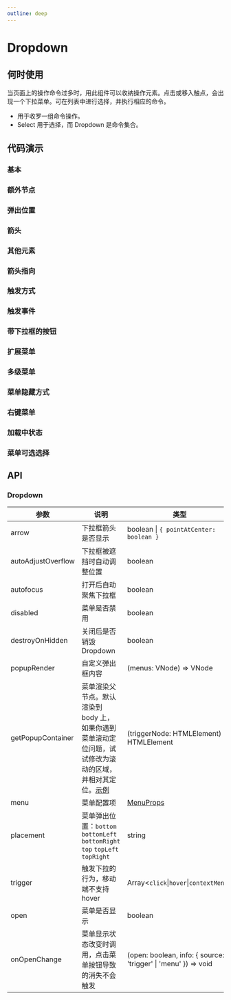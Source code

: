 ```yaml
---
outline: deep
---
```


# Dropdown

## 何时使用

当页面上的操作命令过多时，用此组件可以收纳操作元素。点击或移入触点，会出现一个下拉菜单。可在列表中进行选择，并执行相应的命令。

- 用于收罗一组命令操作。
- Select 用于选择，而 Dropdown 是命令集合。

## 代码演示

### 基本

<demo vue="dropdown/basic.vue"></demo>

### 额外节点

<demo vue="dropdown/extra.vue" version="5.21.0"></demo>

### 弹出位置

<demo vue="dropdown/placement.vue"></demo>

### 箭头

<demo vue="dropdown/arrow.vue"></demo>

### 其他元素

<demo vue="dropdown/item.vue"></demo>

### 箭头指向

<demo vue="dropdown/arrow-center.vue"></demo>

### 触发方式

<demo vue="dropdown/trigger.vue"></demo>

### 触发事件

<demo vue="dropdown/event.vue"></demo>

### 带下拉框的按钮

<demo vue="dropdown/dropdown-button.vue"></demo>

### 扩展菜单

<demo vue="dropdown/custom-dropdown.vue"></demo>

### 多级菜单

<demo vue="dropdown/sub-menu.vue"></demo>

### 菜单隐藏方式

<demo vue="dropdown/overlay-open.vue"></demo>

### 右键菜单

<demo vue="dropdown/context-menu.vue"></demo>

### 加载中状态

<demo vue="dropdown/loading.vue"></demo>

### 菜单可选选择

<demo vue="dropdown/selectable.vue"></demo>

## API

### Dropdown

| 参数 | 说明 | 类型 | 默认值 | 版本 |
| --- | --- | --- | --- | --- |
| arrow | 下拉框箭头是否显示 | boolean \| `{ pointAtCenter: boolean }` | false |  |
| autoAdjustOverflow | 下拉框被遮挡时自动调整位置 | boolean | true | 5.2.0 |
| autofocus | 打开后自动聚焦下拉框 | boolean | false |  |
| disabled | 菜单是否禁用 | boolean | - |  |
| destroyOnHidden | 关闭后是否销毁 Dropdown | boolean | false | 5.25.0 |
| popupRender | 自定义弹出框内容 | (menus: VNode) => VNode | - | 5.25.0 |
| getPopupContainer | 菜单渲染父节点。默认渲染到 body 上，如果你遇到菜单滚动定位问题，试试修改为滚动的区域，并相对其定位。[示例](https://codepen.io/afc163/pen/zEjNOy?editors=0010) | (triggerNode: HTMLElement) => HTMLElement | () => document.body |  |
| menu | 菜单配置项 | [MenuProps](/components/menu#api) | - |  |
| placement | 菜单弹出位置：`bottom` `bottomLeft` `bottomRight` `top` `topLeft` `topRight` | string | `bottomLeft` |  |
| trigger | 触发下拉的行为，移动端不支持 hover | Array&lt;`click`\|`hover`\|`contextMenu`> | \[`hover`] |  |
| open | 菜单是否显示 | boolean | - |  |
| onOpenChange | 菜单显示状态改变时调用，点击菜单按钮导致的消失不会触发 | (open: boolean, info: { source: 'trigger' \| 'menu' }) => void | - | `info.source`: 5.11.0 |
